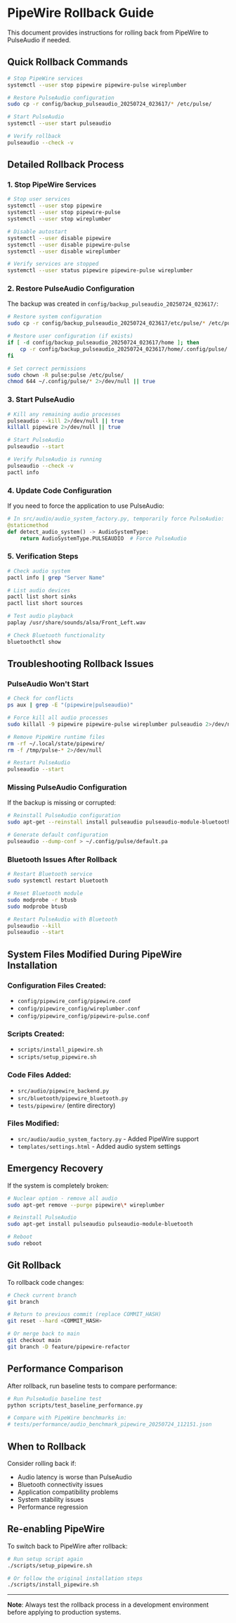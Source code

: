# PipeWire Rollback Guide

This document provides instructions for rolling back from PipeWire to PulseAudio if needed.

## Quick Rollback Commands

```bash
# Stop PipeWire services
systemctl --user stop pipewire pipewire-pulse wireplumber

# Restore PulseAudio configuration
sudo cp -r config/backup_pulseaudio_20250724_023617/* /etc/pulse/

# Start PulseAudio
systemctl --user start pulseaudio

# Verify rollback
pulseaudio --check -v
```

## Detailed Rollback Process

### 1. Stop PipeWire Services

```bash
# Stop user services
systemctl --user stop pipewire
systemctl --user stop pipewire-pulse
systemctl --user stop wireplumber

# Disable autostart
systemctl --user disable pipewire
systemctl --user disable pipewire-pulse
systemctl --user disable wireplumber

# Verify services are stopped
systemctl --user status pipewire pipewire-pulse wireplumber
```

### 2. Restore PulseAudio Configuration

The backup was created in `config/backup_pulseaudio_20250724_023617/`:

```bash
# Restore system configuration
sudo cp -r config/backup_pulseaudio_20250724_023617/etc/pulse/* /etc/pulse/

# Restore user configuration (if exists)
if [ -d config/backup_pulseaudio_20250724_023617/home ]; then
    cp -r config/backup_pulseaudio_20250724_023617/home/.config/pulse/ ~/.config/
fi

# Set correct permissions
sudo chown -R pulse:pulse /etc/pulse/
chmod 644 ~/.config/pulse/* 2>/dev/null || true
```

### 3. Start PulseAudio

```bash
# Kill any remaining audio processes
pulseaudio --kill 2>/dev/null || true
killall pipewire 2>/dev/null || true

# Start PulseAudio
pulseaudio --start

# Verify PulseAudio is running
pulseaudio --check -v
pactl info
```

### 4. Update Code Configuration

If you need to force the application to use PulseAudio:

```python
# In src/audio/audio_system_factory.py, temporarily force PulseAudio:
@staticmethod
def detect_audio_system() -> AudioSystemType:
    return AudioSystemType.PULSEAUDIO  # Force PulseAudio
```

### 5. Verification Steps

```bash
# Check audio system
pactl info | grep "Server Name"

# List audio devices
pactl list short sinks
pactl list short sources

# Test audio playback
paplay /usr/share/sounds/alsa/Front_Left.wav

# Check Bluetooth functionality
bluetoothctl show
```

## Troubleshooting Rollback Issues

### PulseAudio Won't Start

```bash
# Check for conflicts
ps aux | grep -E "(pipewire|pulseaudio)"

# Force kill all audio processes
sudo killall -9 pipewire pipewire-pulse wireplumber pulseaudio 2>/dev/null

# Remove PipeWire runtime files
rm -rf ~/.local/state/pipewire/
rm -f /tmp/pulse-* 2>/dev/null

# Restart PulseAudio
pulseaudio --start
```

### Missing PulseAudio Configuration

If the backup is missing or corrupted:

```bash
# Reinstall PulseAudio configuration
sudo apt-get --reinstall install pulseaudio pulseaudio-module-bluetooth

# Generate default configuration
pulseaudio --dump-conf > ~/.config/pulse/default.pa
```

### Bluetooth Issues After Rollback

```bash
# Restart Bluetooth service
sudo systemctl restart bluetooth

# Reset Bluetooth module
sudo modprobe -r btusb
sudo modprobe btusb

# Restart PulseAudio with Bluetooth
pulseaudio --kill
pulseaudio --start
```

## System Files Modified During PipeWire Installation

### Configuration Files Created:
- `config/pipewire_config/pipewire.conf`
- `config/pipewire_config/wireplumber.conf`
- `config/pipewire_config/pipewire-pulse.conf`

### Scripts Created:
- `scripts/install_pipewire.sh`
- `scripts/setup_pipewire.sh`

### Code Files Added:
- `src/audio/pipewire_backend.py`
- `src/bluetooth/pipewire_bluetooth.py`
- `tests/pipewire/` (entire directory)

### Files Modified:
- `src/audio/audio_system_factory.py` - Added PipeWire support
- `templates/settings.html` - Added audio system settings

## Emergency Recovery

If the system is completely broken:

```bash
# Nuclear option - remove all audio
sudo apt-get remove --purge pipewire\* wireplumber

# Reinstall PulseAudio
sudo apt-get install pulseaudio pulseaudio-module-bluetooth

# Reboot
sudo reboot
```

## Git Rollback

To rollback code changes:

```bash
# Check current branch
git branch

# Return to previous commit (replace COMMIT_HASH)
git reset --hard <COMMIT_HASH>

# Or merge back to main
git checkout main
git branch -D feature/pipewire-refactor
```

## Performance Comparison

After rollback, run baseline tests to compare performance:

```bash
# Run PulseAudio baseline test
python scripts/test_baseline_performance.py

# Compare with PipeWire benchmarks in:
# tests/performance/audio_benchmark_pipewire_20250724_112151.json
```

## When to Rollback

Consider rolling back if:
- Audio latency is worse than PulseAudio
- Bluetooth connectivity issues
- Application compatibility problems
- System stability issues
- Performance regression

## Re-enabling PipeWire

To switch back to PipeWire after rollback:

```bash
# Run setup script again
./scripts/setup_pipewire.sh

# Or follow the original installation steps
./scripts/install_pipewire.sh
```

---

**Note**: Always test the rollback process in a development environment before applying to production systems.
